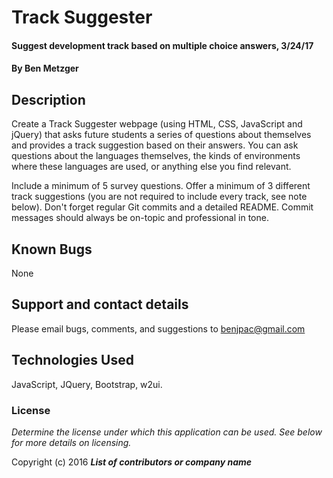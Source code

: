 # Track Suggester

#### Suggest development track based on multiple choice answers, 3/24/17

#### By **Ben Metzger**

## Description

Create a Track Suggester webpage (using HTML, CSS, JavaScript and jQuery) that asks future students a series of questions about themselves and provides a track suggestion based on their answers. You can ask questions about the languages themselves, the kinds of environments where these languages are used, or anything else you find relevant.

Include a minimum of 5 survey questions.
Offer a minimum of 3 different track suggestions (you are not required to include every track, see note below).
Don't forget regular Git commits and a detailed README. Commit messages should always be on-topic and professional in tone.

## Known Bugs

None

## Support and contact details

Please email bugs, comments, and suggestions to benjpac@gmail.com

## Technologies Used

JavaScript, JQuery, Bootstrap, w2ui.

### License

*Determine the license under which this application can be used.  See below for more details on licensing.*

Copyright (c) 2016 **_List of contributors or company name_**

